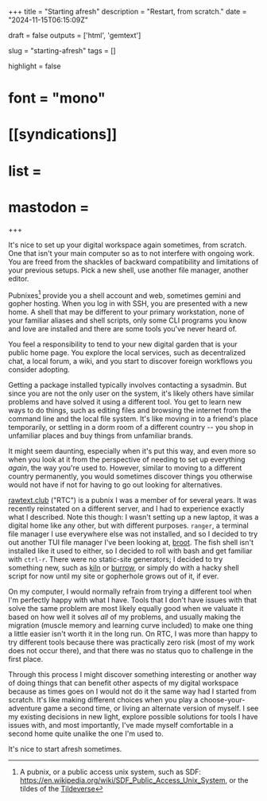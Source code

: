 +++
title = "Starting afresh"
description = "Restart, from scratch."
date = "2024-11-15T06:15:09Z"

draft = false
outputs = ['html', 'gemtext']

slug = "starting-afresh"
tags = []

highlight = false
# font = "mono"

# [[syndications]]
# list =
# mastodon =
+++

It's nice to set up your digital workspace again sometimes, from scratch. One that isn't your main computer so as to not interfere with ongoing work. You are freed from the shackles of backward compatibility and limitations of your previous setups. Pick a new shell, use another file manager, another editor.

Pubnixes[^pubnix] provide you a shell account and web, sometimes gemini and gopher hosting. When you log in with SSH, you are presented with a new home. A shell that may be different to your primary workstation, none of your familiar aliases and shell scripts, only some CLI programs you know and love are installed and there are some tools you've never heard of.

[^pubnix]: A pubnix, or a public access unix system, such as SDF: https://en.wikipedia.org/wiki/SDF_Public_Access_Unix_System, or the tildes of the [Tildeverse](https://tildeverse.org/)

You feel a responsibility to tend to your new digital garden that is your public home page. You explore the local services, such as decentralized chat, a local forum, a wiki, and you start to discover foreign workflows you consider adopting.

Getting a package installed typically involves contacting a sysadmin. But since you are not the only user on the system, it's likely others have similar problems and have solved it using a different tool. You get to learn new ways to do things, such as editing files and browsing the internet from the command line and the local file system. It's like moving in to a friend's place temporarily, or settling in a dorm room of a different country -- you shop in unfamiliar places and buy things from unfamiliar brands.

It might seem daunting, especially when it's put this way, and even more so when you look at it from the perspective of needing to set up everything *again*, the way you're used to. However, similar to moving to a different country permanently, you would sometimes discover things you otherwise would not have if not for having to go out looking for alternatives.

[rawtext.club](https://rawtext.club) ("RTC") is a pubnix I was a member of for several years. It was recently reinstated on a different server, and I had to experience exactly what I described. Note this though: I wasn't setting up a new laptop, it was a digital home like any other, but with different purposes. `ranger`, a terminal file manager I use everywhere else was not installed, and so I decided to try out another TUI file manager I've been looking at, [broot](https://github.com/Canop/broot). The fish shell isn't installed like it used to either, so I decided to roll with bash and get familiar with `ctrl-r`. There were no static-site generators; I decided to try something new, such as [kiln](https://kiln.adnano.co/) or [burrow](https://github.com/jamestomasino/burrow), or simply do with a hacky shell script for now until my site or gopherhole grows out of it, if ever.

On my computer, I would normally refrain from trying a different tool when I'm perfectly happy with what I have. Tools that I don't have issues with that solve the same problem are most likely equally good when we valuate it based on how well it solves *all* of my problems, and usually making the migration (muscle memory and learning curve included) to make one thing a little easier isn't worth it in the long run. On RTC, I was more than happy to try different tools because there was practically zero risk (most of my work does not occur there), and that there was no status quo to challenge in the first place.

Through this process I might discover something interesting or another way of doing things that can benefit other aspects of my digital workspace because as times goes on I would not do it the same way had I started from scratch. It's like making different choices when you play a choose-your-adventure game a second time, or living an alternate version of myself. I see my existing decisions in new light, explore possible solutions for tools I have issues with, and most importantly, I've made myself comfortable in a second home quite unalike the one I'm used to.

It's nice to start afresh sometimes.

